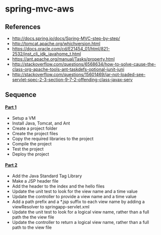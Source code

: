# spring-mvc-aws

## References
* http://docs.spring.io/docs/Spring-MVC-step-by-step/
* http://tomcat.apache.org/whichversion.html
* https://docs.oracle.com/cd/E21454_01/html/821-2532/inst_cli_jdk_javahome_t.html
* https://ant.apache.org/manual/Tasks/property.html
* http://stackoverflow.com/questions/6568634/how-to-solve-cause-the-class-org-apache-tools-ant-taskdefs-optional-junit-juni
* http://stackoverflow.com/questions/15601469/jar-not-loaded-see-servlet-spec-2-3-section-9-7-2-offending-class-javax-serv

## Sequence
#### [Part 1](/docs/part1.md)
* Setup a VM
* Install Java, Tomcat, and Ant
* Create a project folder
* Create the project files
* Copy the required libraries to the project
* Compile the project 
* Test the project
* Deploy the project

#### [Part 2](/docs/part2.md)
* Add the Java Standard Tag Library
* Make a JSP header file
* Add the header to the index and the hello files
* Update the unit test to look for the view name and a time value
* Update the controller to provide a view name and a time value
* Add a path prefix and a *.jsp suffix to each view name by adding a viewResolver to springapp-servlet.xml
* Update the unit test to look for a logical view name, rather than a full path the the view file
* Update the controller to return a logical view name, rather than a full path to the view file
